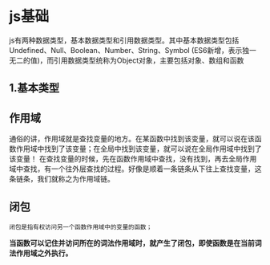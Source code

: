 # js基础

js有两种数据类型，基本数据类型和引用数据类型。其中基本数据类型包括Undefined、Null、Boolean、Number、String、Symbol (ES6新增，表示独一无二的值)，而引用数据类型统称为Object对象，主要包括对象、数组和函数

## 1.基本类型



## 作用域
通俗的讲，作用域就是查找变量的地方。在某函数中找到该变量，就可以说在该函数作用域中找到了该变量；在全局中找到该变量，就可以说在全局作用域中找到了该变量！
在查找变量的时候，先在函数作用域中查找，没有找到，再去全局作用域中查找，有一个往外层查找的过程。好像是顺着一条链条从下往上查找变量，这条链条，我们就称之为作用域链。

## 闭包
`闭包是指有权访问另一个函数作用域中的变量的函数；`

**当函数可以记住并访问所在的词法作用域时，就产生了闭包，即使函数是在当前词法作用域之外执行。**